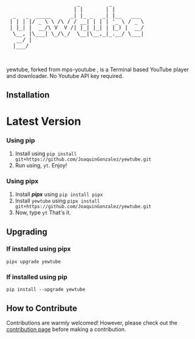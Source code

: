<pre>
                      _         _          
                     | |       | |         
  _   _  _____      _| |_ _   _| |__   ___ 
 | | | |/ _ \ \ /\ / / __| | | | '_ \ / _ \
 | |_| |  __/\ V  V /| |_| |_| | |_) |  __/
  \__, |\___| \_/\_/  \__|\__,_|_.__/ \___|
   __/ |                                   
  |___/


</pre>

yewtube, forked from mps-youtube , is a Terminal based YouTube player and downloader. No Youtube API key required. 

Installation
-----------

# Latest Version

### Using pip
1. Install using `pip install git+https://github.com/JoaquinGonzalez/yewtube.git`
2. Run using, `yt`. Enjoy! 

### Using pipx
1.  Install **_pipx_** using `pip install pipx`
2.  Install `yewtube` using `pipx install git+https://github.com/JoaquinGonzalez/yewtube.git`
3.  Now, type `yt` That's it.

Upgrading
---------

### If installed using pipx

` pipx upgrade yewtube `

### If installed using pip

`pip install --upgrade yewtube`

How to Contribute
-----------------

Contributions are warmly welcomed! However, please check out the [contribution page](https://github.com/iamtalhaasghar/yewtube/blob/master/CONTRIBUTING.md) before making a contribution.
